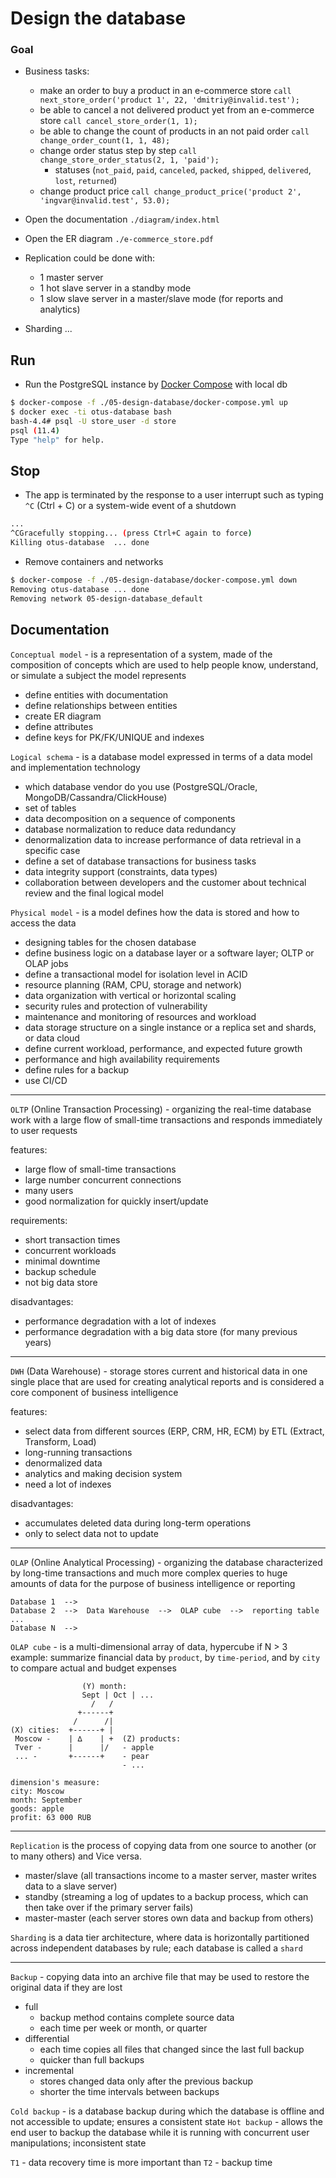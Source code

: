 Design the database
=======

### Goal

 - Business tasks:
   - make an order to buy a product in an e-commerce store `call next_store_order('product 1', 22, 'dmitriy@invalid.test');`
   - be able to cancel a not delivered product yet from an e-commerce store `call cancel_store_order(1, 1);`
   - be able to change the count of products in an not paid order `call change_order_count(1, 1, 48);`
   - change order status step by step `call change_store_order_status(2, 1, 'paid');`
     - statuses (`not_paid`, `paid`, `canceled`, `packed`, `shipped`, `delivered`, `lost`, `returned`)
   - change product price `call change_product_price('product 2', 'ingvar@invalid.test', 53.0);`

  - Open the documentation `./diagram/index.html`
  - Open the ER diagram `./e-commerce_store.pdf`
  - Replication could be done with:
    - 1 master server
    - 1 hot slave server in a standby mode
    - 1 slow slave server in a master/slave mode (for reports and analytics)
 - Sharding ...


## Run

 - Run the PostgreSQL instance by [Docker Compose](https://docs.docker.com/compose/) with local db
```bash
$ docker-compose -f ./05-design-database/docker-compose.yml up
$ docker exec -ti otus-database bash
bash-4.4# psql -U store_user -d store
psql (11.4)
Type "help" for help.
```

## Stop

 * The app is terminated by the response to a user interrupt such as typing `^C` (Ctrl + C) or a system-wide event of a shutdown
```bash
...
^CGracefully stopping... (press Ctrl+C again to force)
Killing otus-database  ... done
```

 * Remove containers and networks
```bash
$ docker-compose -f ./05-design-database/docker-compose.yml down
Removing otus-database ... done
Removing network 05-design-database_default
```


## Documentation

`Conceptual model` - is a representation of a system, made of the composition of concepts which are used to help people know, understand, or simulate a subject the model represents
 - define entities with documentation
 - define relationships between entities
 - create ER diagram
 - define attributes
 - define keys for PK/FK/UNIQUE and indexes

`Logical schema` - is a database model expressed in terms of a data model and implementation technology
 - which database vendor do you use (PostgreSQL/Oracle, MongoDB/Cassandra/ClickHouse)
 - set of tables
 - data decomposition on a sequence of components
 - database normalization to reduce data redundancy
 - denormalization data to increase performance of data retrieval in a specific case
 - define a set of database transactions for business tasks
 - data integrity support (constraints, data types)
 - collaboration between developers and the customer about technical review and the final logical model

`Physical model` - is a model defines how the data is stored and how to access the data
 - designing tables for the chosen database
 - define business logic on a database layer or a software layer; OLTP or OLAP jobs
 - define a transactional model for isolation level in ACID
 - resource planning (RAM, CPU, storage and network)
 - data organization with vertical or horizontal scaling
 - security rules and protection of vulnerability
 - maintenance and monitoring of resources and workload
 - data storage structure on a single instance or a replica set and shards, or data cloud
 - define current workload, performance, and expected future growth
 - performance and high availability requirements
 - define rules for a backup
 - use CI/CD


---
`OLTP` (Online Transaction Processing) - organizing the real-time database work with a large flow of small-time transactions and responds immediately to user requests

features:
 - large flow of small-time transactions
 - large number concurrent connections
 - many users
 - good normalization for quickly insert/update

requirements:
 - short transaction times
 - concurrent workloads
 - minimal downtime
 - backup schedule
 - not big data store

disadvantages:
 - performance degradation with a lot of indexes
 - performance degradation with a big data store (for many previous years)


---
`DWH` (Data Warehouse) - storage stores current and historical data in one single place that are used for creating analytical reports and is considered a core component of business intelligence

features:
 - select data from different sources (ERP, CRM, HR, ECM) by ETL (Extract, Transform, Load)
 - long-running transactions
 - denormalized data
 - analytics and making decision system
 - need a lot of indexes

disadvantages:
 - accumulates deleted data during long-term operations
 - only to select data not to update


---
`OLAP` (Online Analytical Processing) - organizing the database characterized by long-time transactions and much more complex queries to huge amounts of data for the purpose of business intelligence or reporting

```
Database 1  -->
Database 2  -->  Data Warehouse  -->  OLAP cube  -->  reporting table
...
Database N  -->
```

`OLAP cube` - is a multi-dimensional array of data, hypercube if N > 3
example:  summarize financial data by `product`, by `time-period`, and by `city` to compare actual and budget expenses
```
                (Y) month:
                Sept | Oct | ...
                  /   /
               +------+         
              /      /|         
(X) cities:  +------+ |
 Moscow -    | ∆    | +  (Z) products:
 Tver -      |      |/   - apple
 ... -       +------+    - pear
                         - ...

dimension's measure:
city: Moscow
month: September
goods: apple
profit: 63 000 RUB
```

---
`Replication` is the process of copying data from one source to another (or to many others) and Vice versa.
 - master/slave (all transactions income to a master server, master writes data to a slave server)
 - standby (streaming a log of updates to a backup process, which can then take over if the primary server fails)
 - master-master (each server stores own data and backup from others)

`Sharding` is a data tier architecture, where data is horizontally partitioned across independent databases by rule; each database is called a `shard`


---
`Backup` - copying data into an archive file that may be used to restore the original data if they are lost
 - full
   - backup method contains complete source data
   - each time per week or month, or quarter
 - differential
   - each time copies all files that changed since the last full backup
   - quicker than full backups
 - incremental
   - stores changed data only after the previous backup
   - shorter the time intervals between backups

`Cold backup` - is a database backup during which the database is offline and not accessible to update; ensures a consistent state
`Hot backup` - allows the end user to backup the database while it is running with concurrent user manipulations; inconsistent state

`T1` - data recovery time is more important than `T2` - backup time

